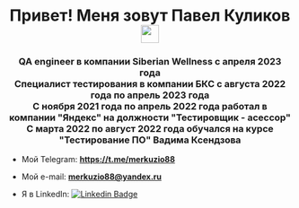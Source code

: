 <h1 align="center">Привет! Меня зовут Павел Куликов
<img src="https://github.com/blackcater/blackcater/raw/main/images/Hi.gif" height="32"/></h1>
<h3 align="center">QA engineer в компании Siberian Wellness с апреля 2023 года<br>
  Специалист тестирования в компании БКС с августа 2022 года по апрель 2023 года<br>
  С ноября 2021 года по апрель 2022 года работал в компании "Яндекс" на должности "Тестировщик - асессор"<br>
  С марта 2022 по август 2022 года обучался на курсе "Тестирование ПО" Вадима Ксендзова</h3>

- Мой Telegram: **https://t.me/merkuzio88**

- Мой e-mail: **merkuzio88@yandex.ru**

- Я в LinkedIn: [![Linkedin Badge](https://img.shields.io/badge/-LinkedIn-blue?style=flat&logo=Linkedin&logoColor=white)](https://www.linkedin.com/in/pavel-kulikov-1a02ba22b/)
